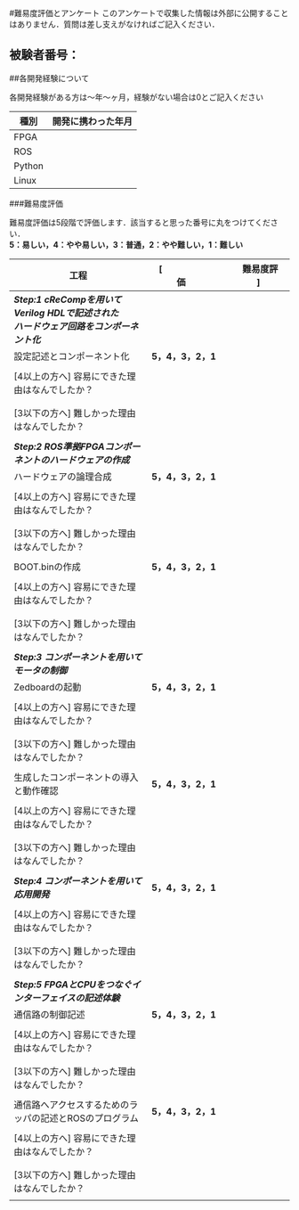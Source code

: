 #難易度評価とアンケート
このアンケートで収集した情報は外部に公開することはありません．質問は差し支えがなければご記入ください．

## 被験者番号：

##各開発経験について

各開発経験がある方は〜年〜ヶ月，経験がない場合は0とご記入ください

|  種別  | 開発に携わった年月 |
|--------|--------------------|
| FPGA   |                    |
| ROS    |                    |
| Python |                    |
| Linux  |                    |

###難易度評価
<!-- 1. cReCompを用いてVerilog HDLで記述されたハードウェア回路をコンポーネント化
	- 作業の前に
	- ユーザロジックの機能とモータドライバ
	- 設定記述とコンポーネント化
- ROS準拠FPGAコンポーネントのハードウェアの作成
	- ハードウェアの論理合成
	- BOOT.binの作成
- コンポーネントを用いてモータの制御
	- Zedboardの起動
	- 生成したコンポーネントの導入と動作確認
- コンポーネントを用いて応用開発
- FPGAとCPUをつなぐインターフェイスの記述体験
	- 通信路の制御記述
	- 通信路へアクセスするためのラッパの記述とROSのプログラム -->

難易度評価は5段階で評価します．該当すると思った番号に丸をつけてください．  
**5：易しい，4：やや易しい，3：普通，2：やや難しい，1：難しい**


|                                            工程                                           | [　　　　　　　　　難易度評価　　　　　　　　] |
|-------------------------------------------------------------------------------------------|------------------------------------------------|
| ***Step:1 cReCompを用いてVerilog HDLで記述された<br>ハードウェア回路をコンポーネント化*** |                                                |
| 設定記述とコンポーネント化                                                                | **5，4，3，2，1**                              |
| [4以上の方へ] 容易にできた理由はなんでしたか？                                            | <br><br><br>                                   |
| [3以下の方へ] 難しかった理由はなんでしたか？                                              | <br><br><br>                                   |
| ***Step:2 ROS準拠FPGAコンポーネントのハードウェアの作成***                                |                                                |
| ハードウェアの論理合成                                                                    | **5，4，3，2，1**                              |
| [4以上の方へ] 容易にできた理由はなんでしたか？                                            | <br><br><br>                                   |
| [3以下の方へ] 難しかった理由はなんでしたか？                                              | <br><br><br>                                   |
| BOOT.binの作成                                                                            | **5，4，3，2，1**                              |
| [4以上の方へ] 容易にできた理由はなんでしたか？                                            | <br><br><br>                                   |
| [3以下の方へ] 難しかった理由はなんでしたか？                                              | <br><br><br>                                   |
| ***Step:3 コンポーネントを用いてモータの制御***                                           |                                                |
| Zedboardの起動                                                                            | **5，4，3，2，1**                              |
| [4以上の方へ] 容易にできた理由はなんでしたか？                                            | <br><br><br>                                   |
| [3以下の方へ] 難しかった理由はなんでしたか？                                              | <br><br><br>                                   |
| 生成したコンポーネントの導入と動作確認                                                    | **5，4，3，2，1**                              |
| [4以上の方へ] 容易にできた理由はなんでしたか？                                            | <br><br><br>                                   |
| [3以下の方へ] 難しかった理由はなんでしたか？                                              | <br><br><br>                                   |
| ***Step:4 コンポーネントを用いて応用開発***                                               | **5，4，3，2，1**                              |
| [4以上の方へ] 容易にできた理由はなんでしたか？                                            | <br><br><br>                                   |
| [3以下の方へ] 難しかった理由はなんでしたか？                                              | <br><br><br>                                   |
| ***Step:5 FPGAとCPUをつなぐインターフェイスの記述体験***                                  |                                                |
| 通信路の制御記述                                                                          | **5，4，3，2，1**                              |
| [4以上の方へ] 容易にできた理由はなんでしたか？                                            | <br><br><br>                                   |
| [3以下の方へ] 難しかった理由はなんでしたか？                                              | <br><br><br>                                   |
| 通信路へアクセスするためのラッパの記述とROSのプログラム                                   | **5，4，3，2，1**                              |
| [4以上の方へ] 容易にできた理由はなんでしたか？                                            | <br><br><br>                                   |
| [3以下の方へ] 難しかった理由はなんでしたか？                                              | <br><br><br>                                   |

